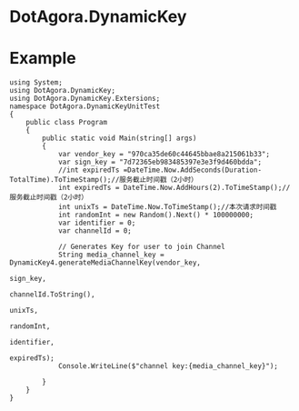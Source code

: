 # DotAgora.DynamicKey
# Example
    using System;
    using DotAgora.DynamicKey;
    using DotAgora.DynamicKey.Extersions;
    namespace DotAgora.DynamicKeyUnitTest
    {
        public class Program
        {
            public static void Main(string[] args)
            {
                var vendor_key = "970ca35de60c44645bbae8a215061b33";
                var sign_key = "7d72365eb983485397e3e3f9d460bdda";
                //int expiredTs =DateTime.Now.AddSeconds(Duration-TotalTime).ToTimeStamp();//服务截止时间戳（2小时）
                int expiredTs = DateTime.Now.AddHours(2).ToTimeStamp();//服务截止时间戳（2小时）
                int unixTs = DateTime.Now.ToTimeStamp();//本次请求时间戳
                int randomInt = new Random().Next() * 100000000;
                var identifier = 0;
                var channelId = 0;

                // Generates Key for user to join Channel
                String media_channel_key = DynamicKey4.generateMediaChannelKey(vendor_key,
                                                                            sign_key,
                                                                            channelId.ToString(),
                                                                            unixTs,
                                                                            randomInt,
                                                                            identifier,
                                                                            expiredTs);
                Console.WriteLine($"channel key:{media_channel_key}");
        
            }
        }
    }
